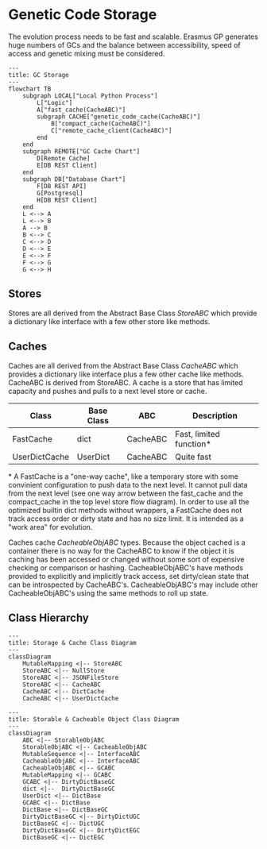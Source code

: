 # Genetic Code Storage

The evolution process needs to be fast and scalable. Erasmus GP generates huge numbers of GCs and the balance between accessibility, speed of access and genetic mixing must be considered.

```mermaid
---
title: GC Storage
---
flowchart TB
    subgraph LOCAL["Local Python Process"]
        L["Logic"]
        A["fast_cache(CacheABC)"]
        subgraph CACHE["genetic_code_cache(CacheABC)"]
            B["compact_cache(CacheABC)"]
            C["remote_cache_client(CacheABC)"]
        end
    end
    subgraph REMOTE["GC Cache Chart"]
        D[Remote Cache]
        E[DB REST Client]
    end
    subgraph DB["Database Chart"]
        F[DB REST API]
        G[Postgresql]
        H[DB REST Client]
    end
    L <--> A
    L <--> B
    A --> B
    B <--> C
    C <--> D
    D <--> E
    E <--> F
    F <--> G
    G <--> H
```

## Stores

Stores are all derived from the Abstract Base Class *StoreABC* which provide a dictionary like interface with a few other store like methods.

## Caches

Caches are all derived from the Abstract Base Class *CacheABC* which provides a dictionary like interface plus a few other cache like methods. CacheABC is derived from StoreABC. A cache is a store that has limited capacity and pushes and pulls to a next level store or cache.

| Class | Base Class | ABC | Description |
|-------|------------|-----|-------------|
| FastCache | dict | CacheABC | Fast, limited function* |
| UserDictCache | UserDict | CacheABC | Quite fast |

\* A FastCache is a "one-way cache", like a temporary store with some convinient configuration to push data to the next level. It cannot pull data from the next level (see one way arrow between the fast_cache and the compact_cache in the top level store flow diagram). In order to use all the optimized builtin dict methods without wrappers, a FastCache does not track access order or dirty state and has no size limit. It is intended as a "work area" for evolution.

Caches cache *CacheableObjABC* types. Because the object cached is a container there is no way for the CacheABC to know if the object it is caching has been accessed or changed without some sort of expensive checking or comparison or hashing. CacheableObjABC's have methods provided to explicitly and implicitly track access, set dirty/clean state that can be introspected by CacheABC's. CacheableObjABC's may include other CacheableObjABC's using the same methods to roll up state.

## Class Hierarchy

```mermaid
---
title: Storage & Cache Class Diagram
---
classDiagram
    MutableMapping <|-- StoreABC
    StoreABC <|-- NullStore
    StoreABC <|-- JSONFileStore
    StoreABC <|-- CacheABC
    CacheABC <|-- DictCache
    CacheABC <|-- UserDictCache
```

```mermaid
---
title: Storable & Cacheable Object Class Diagram
---
classDiagram
    ABC <|-- StorableObjABC
    StorableObjABC <|-- CacheableObjABC
    MutableSequence <|-- InterfaceABC
    CacheableObjABC <|-- InterfaceABC
    CacheableObjABC <|-- GCABC
    MutableMapping <|-- GCABC
    GCABC <|-- DirtyDictBaseGC
    dict <|--  DirtyDictBaseGC
    UserDict <|-- DictBase
    GCABC <|-- DictBase
    DictBase <|-- DictBaseGC
    DirtyDictBaseGC <|-- DirtyDictUGC
    DictBaseGC <|-- DictUGC
    DirtyDictBaseGC <|-- DirtyDictEGC
    DictBaseGC <|-- DictEGC
```
